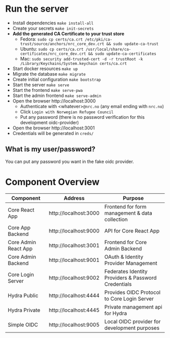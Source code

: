 # Run the server

- Install dependencies `make install-all`
- Create your secrets `make init-secrets`
- **Add the generated CA Certificate to your trust store**
	- Fedora: `sudo cp certs/ca.crt /etc/pki/ca-trust/source/anchors/nrc_core_dev.crt && sudo update-ca-trust`
	- Ubuntu: `sudo cp certs/ca.crt /usr/local/share/ca-certificates/nrc_core_dev.crt && sudo update-ca-certificates`
	- Mac: `sudo security add-trusted-cert -d -r trustRoot -k /Library/Keychains/System.keychain certs/ca.crt`
- Start docker resources `make up`
- Migrate the database `make migrate`
- Create initial configuration `make bootstrap`
- Start the server `make serve`
- Start the frontend `make serve-pwa`
- Start the admin frontend `make serve-admin`
- Open the browser http://localhost:3000
	- Authenticate with \<whatever\>`@nrc.no` (any email ending with `nrc.no`)
	- Click `Login with Norwegian Refugee Council`
	- Put any password (there is no password verification for this development oidc-provider)
- Open the browser http://localhost:3001
- Credentials will be generated in `creds/`

## What is my user/password?

You can put any password you want in the fake oidc provider.

# Component Overview

| Component | Address | Purpose | 
|-----------|---------|---------|
Core React App | http://localhost:3000 | Frontend for form management & data collection
Core App Backend| http://localhost:9000 | API for Core React App
Core Admin React App | http://localhost:3001 | Frontend for Core Admin Backend
Core Admin Backend | http://localhost:9001 | OAuth & Identity Provider Management
Core Login Server | http://localhost:9002 | Federates Identity Providers & Password Credentials
Hydra Public| http://localhost:4444 | Provides OIDC Protocol to Core Login Server
Hydra Private | http://localhost:4445 | Private management api for Hydra
Simple OIDC | http://localhost:9005 | Local OIDC provider for development purposes
